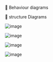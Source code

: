 💠 Behaviour diagrams
 
💠 structure Diagrams

![image](https://user-images.githubusercontent.com/94215854/142974175-60b3ea63-04ee-44aa-9615-3cdc9d82bfa4.png)

![image](https://user-images.githubusercontent.com/94215854/142974258-d9eae0ed-0217-4b5e-bf00-dfdf341834ce.png)

![image](https://user-images.githubusercontent.com/94215854/142974313-0eb9c934-356c-4448-ae20-3c60030ffc51.png)

![image](https://user-images.githubusercontent.com/94215854/142974371-e739715a-a813-4f8e-b7bd-4cb50a8e4a9d.png)
